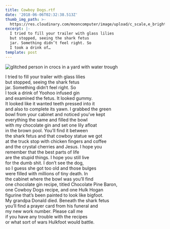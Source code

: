 ```yaml
---
title: Cowboy Dogs.rtf
date: '2018-06-06T02:32:38.513Z'
thumb_img_path: >-
  https://res.cloudinary.com/mooncomputer/image/upload/c_scale,e_brightness:19,h_300,q_auto:best/v1561925821/Moon%20Computer%20Blog/RTF/cowboy-dogs--kelly-sikkema-372493-unsplash--glitched.jpg
excerpt: |-
  I tried to fill your trailer with glass lilies
  but stopped, seeing the shark fetus 
  jar. Something didn’t feel right. So 
  I took a drink of…
template: post
---
```

![glitched person in crocs in a yard with water trough](https://res.cloudinary.com/mooncomputer/image/upload/c_scale,e_brightness:19,h_800,q_auto:best/v1561925821/Moon%20Computer%20Blog/RTF/cowboy-dogs--kelly-sikkema-372493-unsplash--glitched.jpg "Cowboy Dogs")

I tried to fill your trailer with glass lilies\
but stopped, seeing the shark fetus \
jar. Something didn’t feel right. So \
I took a drink of Yoohoo infused gin \
and examined the fetus. It looked gummy.\
It looked like it wanted teeth pressed into it\
and also to complete its yawn. I grabbed the green \
bowl from your cabinet and noticed you’ve kept \
everything the same and filled the bowl \
with my chocolate gin and set one lily afloat \
in the brown pool. You’ll find it between \
the shark fetus and that cowboy statue we got \
at the truck stop with chicken fingers and coffee\
and the crystal cherries and Jesus. I hope you \
remember that the best parts of life \
are the stupid things. I hope you still live\
for the dumb shit. I don’t see the dog, \
so I guess she got too old and those bulges\
were filled with millions of tiny death. In \
the cabinet where the bowl was you’ll find \
one chocolate gin recipe, titled Chocolate Pine Baron, \
one Cowboy Dogs recipe, and one Hulk Hogan\
figurine that’s been painted to look like bigfoot. \
My grandpa Donald died. Beneath the shark fetus \
you’ll find a prayer card from his funeral and \
my new work number. Please call me \
if you have any trouble with the recipes \
or what sort of wars Hulkfoot would battle.
